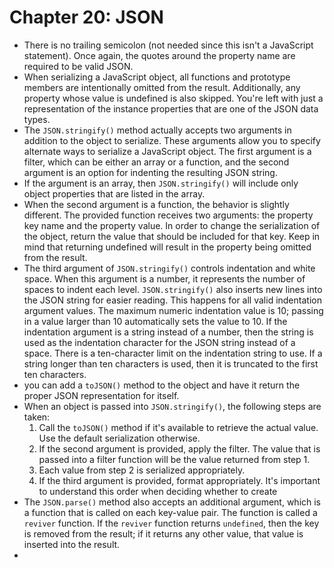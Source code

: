# Chapter 20: JSON
* There is no trailing semicolon (not needed since this isn't a JavaScript statement). Once again, the quotes around the property name are required to be valid JSON.
* When serializing a JavaScript object, all functions and prototype members are intentionally omitted from the result. Additionally, any property whose value is undefined is also skipped. You're left with just a representation of the instance properties that are one of the JSON data types.
* The `JSON.stringify()` method actually accepts two arguments in addition to the object to serialize. These arguments allow you to specify alternate ways to serialize a JavaScript object. The first argument is a filter, which can be either an array or a function, and the second argument is an option for indenting the resulting JSON string. 
* If the argument is an array, then `JSON.stringify()` will include only object properties that are listed in the array. 
* When the second argument is a function, the behavior is slightly different. The provided function receives two arguments: the property key name and the property value. In order to change the serialization of the object, return the value that should be included for that key. Keep in mind that returning undefined will result in the property being omitted from the result.
* The third argument of `JSON.stringify()` controls indentation and white space. When this argument is a number, it represents the number of spaces to indent each level. `JSON.stringify()` also inserts new lines into the JSON string for easier reading. This happens for all valid indentation argument values. The maximum numeric indentation value is 10; passing in a value larger than 10 automatically sets the value to 10. If the indentation argument is a string instead of a number, then the string is used as the indentation character for the JSON string instead of a space. There is a ten-character limit on the indentation string to use. If a string longer than ten characters is used, then it is truncated to the first ten characters.
* you can add a `toJSON()` method to the object and have it return the proper JSON representation for itself.
* When an object is passed into `JSON.stringify()`, the following steps are taken:
  1. Call the `toJSON()` method if it's available to retrieve the actual value. Use the default serialization otherwise.
  2. If the second argument is provided, apply the filter. The value that is passed into a filter function will be the value returned from step 1.
  3. Each value from step 2 is serialized appropriately.
  4. If the third argument is provided, format appropriately. It's important to understand this order when deciding whether to create
* The `JSON.parse()` method also accepts an additional argument, which is a function that is called on each key-value pair. The function is called a `reviver` function. If the `reviver` function returns `undefined`, then the key is removed from the result; if it returns any other value, that value is inserted into the result.
* 

